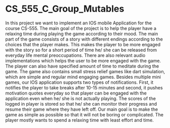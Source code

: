 # CS_555_C_Group_Mutables
In this project we want to implement an IOS mobile Application for the course CS-555. 
The main goal of the project is to help the player have a relaxing time during playing the game according to their mood. 
The main part of the game consists of a story with different endings according to the choices that the player makes. This makes the player to be more engaged with the story so for a short period of time he/ she can be released from everyday life mental preoccupations. 
There are also relevant audio implementations which helps the user to be more engaged with the game. The player can also have specified amount of time to meditate during the game. 
The game also contains small stress relief games like dart simulation, which are simple and regular mind engaging games. 
Besides multiple mini games, our IOS application supports two types of notifications. First, it notifies the player to take breaks after 10-15 minutes and second, it pushes motivation quotes everyday so that player can be engaged with the application even when he/ she is not actually playing. 
The scores of the logged in player is stored so that he/ she can monitor their progress and resume their game where they have left off. 
Our main goal is to make the game as simple as possible so that it will not be boring or complicated. 
The player mostly wants to spend a relaxing time with least effort and time. 
